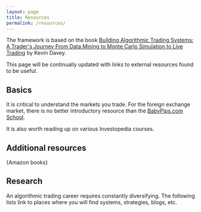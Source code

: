 ```yaml
---
layout: page
title: Resources
permalink: /resources/
---
```


The framework is based on the book [Building Algorithmic Trading Systems: A Trader's Journey From Data Mining to Monte Carlo Simulation to Live Trading](http://amzn.to/28TjQtv) by Kevin Davey.

This page will be continually updated with links to external resources found to be useful.


Basics
------

It is critical to understand the markets you trade. For the foreign exchange market, there is no better introductory resource than the [BabyPips.com School](http://www.babypips.com/school).

It is also worth reading up on various Investopedia courses.


Additional resources
--------------------

{Amazon books}


Research
--------

An algorithmic trading career requires constantly diversifying. The following lists link to places where you will find systems, strategies, blogs, etc.

